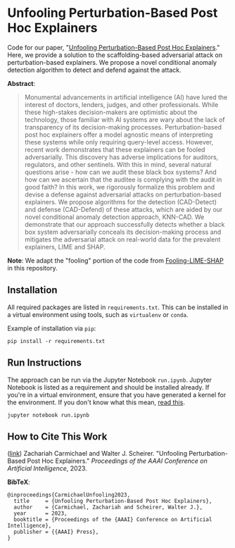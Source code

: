 # Unfooling Perturbation-Based Post Hoc Explainers

Code for our paper, "[Unfooling Perturbation-Based Post Hoc Explainers](https://arxiv.org/abs/2205.14772)." Here, we 
provide a solution to the scaffolding-based adversarial attack on
perturbation-based explainers. We propose a novel conditional anomaly detection
algorithm to detect and defend against the attack.

**Abstract**:

> Monumental advancements in artificial intelligence (AI) have lured the interest of doctors, lenders, judges, and other professionals. While these high-stakes decision-makers are optimistic about the technology, those familiar with AI systems are wary about the lack of transparency of its decision-making processes. Perturbation-based post hoc explainers offer a model agnostic means of interpreting these systems while only requiring query-level access. However, recent work demonstrates that these explainers can be fooled adversarially. This discovery has adverse implications for auditors, regulators, and other sentinels. With this in mind, several natural questions arise - how can we audit these black box systems? And how can we ascertain that the auditee is complying with the audit in good faith? In this work, we rigorously formalize this problem and devise a defense against adversarial attacks on perturbation-based explainers. We propose algorithms for the detection (CAD-Detect) and defense (CAD-Defend) of these attacks, which are aided by our novel conditional anomaly detection approach, KNN-CAD. We demonstrate that our approach successfully detects whether a black box system adversarially conceals its decision-making process and mitigates the adversarial attack on real-world data for the prevalent explainers, LIME and SHAP. 

**Note**: We adapt the "fooling" portion of the code from [Fooling-LIME-SHAP](https://github.com/dylan-slack/Fooling-LIME-SHAP)
in this repository.

## Installation
All required packages are listed in `requirements.txt`. This can be installed
in a virtual environment using tools, such as `virtualenv` or `conda`.

Example of installation via `pip`:

```shell
pip install -r requirements.txt
```

## Run Instructions
The approach can be run via the Jupyter Notebook `run.ipynb`. Jupyter Notebook is
listed as a requirement and should be installed already. If you're in a virtual
environment, ensure that you have generated a kernel for the environment. If you
don't know what this mean, [read this](https://janakiev.com/blog/jupyter-virtual-envs/).

```shell
jupyter notebook run.ipynb
```

## How to Cite This Work

([link](https://arxiv.org/abs/2205.14772))
Zachariah Carmichael and Walter J. Scheirer. "Unfooling Perturbation-Based Post Hoc Explainers."
_Proceedings of the AAAI Conference on Artificial Intelligence_, 2023.

**BibTeX**:

```text
@inproceedings{CarmichaelUnfooling2023,
  title     = {Unfooling Perturbation-Based Post Hoc Explainers},
  author    = {Carmichael, Zachariah and Scheirer, Walter J.},
  year      = 2023,
  booktitle = {Proceedings of the {AAAI} Conference on Artificial Intelligence},
  publisher = {{AAAI} Press},
}
```